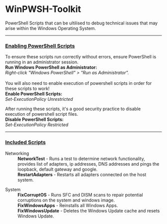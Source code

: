 # WinPWSH-Toolkit
PowerShell Scripts that can be ultilised to debug technical issues that may arise within the Windows Operating System.
<br>

----------------------------------------------------------------------------------------------------------------------
<h3><ins>Enabling PowerShell Scripts</ins></h3>
To ensure these scripts run correctly without errors, ensure PowerShell is running in an administrator session.
<br><b>Run Windows PowerShell as Administrator:</b>
<br><i>Right-click "Windows PowerShell" > "Run as Administrator".</i>
<br>
<br>
You will also need to enable execution of powershell scripts in order for these scripts to work!
<br>
<b>Enable PowerShell Scripts:</b>
<br><i>Set-ExecutionPolicy Unrestricted</i>
<br>

After running these scripts, it's a good security practice to disable execution of powershell script files.
<br>
<b>Disable PowerShell Scripts:</b>
<br><i>Set-ExecutionPolicy Restricted</i>
<br>

----------------------------------------------------------------------------------------------------------------------
<h3><ins>Included Scripts</ins></h3>
<dl>
  <dt>Networking</dt>
  <dd><b>NetworkTest</b> - Runs a test to determine network functionality, provides list of adapters, ip addresses, DNS addresses and pings the loopback, default gateway and google.</dd>
  <dd><b>RestartAdapters</b> - Restarts all adapters connected on the host system. </dd>
</dl>
<dl>
  <dt>System</dt>
  <dd><b>FixCorruptOS</b> - Runs SFC and DISM scans to repair potential corruptions on the system and windows image.</dd>
  <dd><b>FixWindowsApps</b> - Reinstalls all Windows Apps.</dd>
  <dd><b>FixWindowsUpdate</b> - Deletes the Windows Update cache and resets Windows Update.</dd>
</dl>
